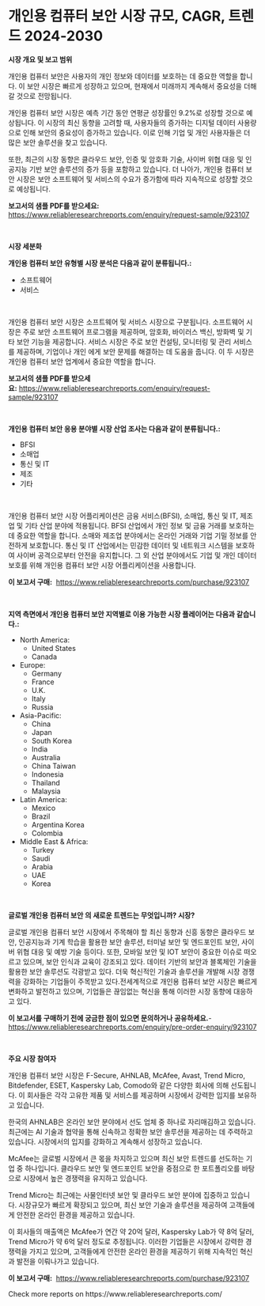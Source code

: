 <p><h1>개인용 컴퓨터 보안 시장 규모, CAGR, 트렌드 2024-2030</h1></p><p><strong>시장 개요 및 보고 범위</strong></p>
<p><p>개인용 컴퓨터 보안은 사용자의 개인 정보와 데이터를 보호하는 데 중요한 역할을 합니다. 이 보안 시장은 빠르게 성장하고 있으며, 현재에서 미래까지 계속해서 중요성을 더해갈 것으로 전망됩니다.</p><p>개인용 컴퓨터 보안 시장은 예측 기간 동안 연평균 성장률인 9.2%로 성장할 것으로 예상됩니다. 이 시장의 최신 동향을 고려할 때, 사용자들의 증가하는 디지털 데이터 사용량으로 인해 보안의 중요성이 증가하고 있습니다. 이로 인해 기업 및 개인 사용자들은 더 많은 보안 솔루션을 찾고 있습니다.</p><p>또한, 최근의 시장 동향은 클라우드 보안, 인증 및 암호화 기술, 사이버 위협 대응 및 인공지능 기반 보안 솔루션의 증가 등을 포함하고 있습니다. 더 나아가, 개인용 컴퓨터 보안 시장은 보안 소프트웨어 및 서비스의 수요가 증가함에 따라 지속적으로 성장할 것으로 예상됩니다.</p></p>
<p><strong>보고서의 샘플 PDF를 받으세요:</strong> <a href="https://www.reliableresearchreports.com/enquiry/request-sample/923107">https://www.reliableresearchreports.com/enquiry/request-sample/923107</a></p>
<p>&nbsp;</p>
<p><strong>시장 세분화</strong></p>
<p><strong>개인용 컴퓨터 보안 유형별 시장 분석은 다음과 같이 분류됩니다.:</strong></p>
<p><ul><li>소프트웨어</li><li>서비스</li></ul></p>
<p>&nbsp;</p>
<p><p>개인용 컴퓨터 보안 시장은 소프트웨어 및 서비스 시장으로 구분됩니다. 소프트웨어 시장은 주로 보안 소프트웨어 프로그램을 제공하며, 암호화, 바이러스 백신, 방화벽 및 기타 보안 기능을 제공합니다. 서비스 시장은 주로 보안 컨설팅, 모니터링 및 관리 서비스를 제공하며, 기업이나 개인 에게 보안 문제를 해결하는 데 도움을 줍니다. 이 두 시장은 개인용 컴퓨터 보안 업계에서 중요한 역할을 합니다.</p></p>
<p><strong>보고서의 샘플 PDF를 받으세요:</strong>&nbsp;<a href="https://www.reliableresearchreports.com/enquiry/request-sample/923107">https://www.reliableresearchreports.com/enquiry/request-sample/923107</a></p>
<p>&nbsp;</p>
<p><strong> 개인용 컴퓨터 보안 응용 분야별 시장 산업 조사는 다음과 같이 분류됩니다.:</strong></p>
<p><ul><li>BFSI</li><li>소매업</li><li>통신 및 IT</li><li>제조</li><li>기타</li></ul></p>
<p>&nbsp;</p>
<p><p>개인용 컴퓨터 보안 시장 어플리케이션은 금융 서비스(BFSI), 소매업, 통신 및 IT, 제조업 및 기타 산업 분야에 적용됩니다. BFSI 산업에서 개인 정보 및 금융 거래를 보호하는 데 중요한 역할을 합니다. 소매와 제조업 분야에서는 온라인 거래와 기업 기밀 정보를 안전하게 보호합니다. 통신 및 IT 산업에서는 민감한 데이터 및 네트워크 시스템을 보호하여 사이버 공격으로부터 안전을 유지합니다. 그 외 산업 분야에서도 기업 및 개인 데이터 보호를 위해 개인용 컴퓨터 보안 시장 어플리케이션을 사용합니다.</p></p>
<p><strong>이 보고서 구매:</strong>&nbsp; <a href="https://www.reliableresearchreports.com/purchase/923107">https://www.reliableresearchreports.com/purchase/923107</a></p>
<p>&nbsp;</p>
<p><strong>지역 측면에서 개인용 컴퓨터 보안 지역별로 이용 가능한 시장 플레이어는 다음과 같습니다.:</strong></p>
<p><ul>
    <li>
        North America:
        <ul>
            <li>United States</li>
            <li>Canada</li>
        </ul>
    </li>
    <li>
        Europe:
        <ul>
            <li>Germany</li>
            <li>France</li>
            <li>U.K.</li>
            <li>Italy</li>
            <li>Russia</li>
        </ul>
    </li>
    <li>
        Asia-Pacific:
        <ul>
            <li>China</li>
            <li>Japan</li>
            <li>South Korea</li>
            <li>India</li>
            <li>Australia</li>
            <li>China Taiwan</li>
            <li>Indonesia</li>
            <li>Thailand</li>
            <li>Malaysia</li>
        </ul>
    </li>
    <li>
        Latin America:
        <ul>
            <li>Mexico</li>
            <li>Brazil</li>
            <li>Argentina Korea</li>
            <li>Colombia</li>
        </ul>
    </li>
    <li>
        Middle East & Africa:
        <ul>
            <li>Turkey</li>
            <li>Saudi</li>
            <li>Arabia</li>
            <li>UAE</li>
            <li>Korea</li>
        </ul>
    </li>
    </ul></p>
<p>&nbsp;</p>
<p><strong>글로벌 개인용 컴퓨터 보안 의 새로운 트렌드는 무엇입니까? 시장?</strong></p>
<p><p>글로벌 개인용 컴퓨터 보안 시장에서 주목해야 할 최신 동향과 신흥 동향은 클라우드 보안, 인공지능과 기계 학습을 활용한 보안 솔루션, 터미널 보안 및 엔드포인트 보안, 사이버 위협 대응 및 예방 기술 등이다. 또한, 모바일 보안 및 IOT 보안이 중요한 이슈로 떠오르고 있으며, 보안 인식과 교육이 강조되고 있다. 데이터 기반의 보안과 블록체인 기술을 활용한 보안 솔루션도 각광받고 있다. 더욱 혁신적인 기술과 솔루션을 개발해 시장 경쟁력을 강화하는 기업들이 주목받고 있다.전세계적으로 개인용 컴퓨터 보안 시장은 빠르게 변화하고 발전하고 있으며, 기업들은 끊임없는 혁신을 통해 이러한 시장 동향에 대응하고 있다.</p></p>
<p><strong>이 보고서를 구매하기 전에 궁금한 점이 있으면 문의하거나 공유하세요.</strong>- <a href="https://www.reliableresearchreports.com/enquiry/pre-order-enquiry/923107">https://www.reliableresearchreports.com/enquiry/pre-order-enquiry/923107</a></p>
<p>&nbsp;</p>
<p><strong>주요 시장 참여자</strong></p>
<p><p>개인용 컴퓨터 보안 시장은 F-Secure, AHNLAB, McAfee, Avast, Trend Micro, Bitdefender, ESET, Kaspersky Lab, Comodo와 같은 다양한 회사에 의해 선도됩니다. 이 회사들은 각각 고유한 제품 및 서비스를 제공하며 시장에서 강력한 입지를 보유하고 있습니다.</p><p>한국의 AHNLAB은 온라인 보안 분야에서 선도 업체 중 하나로 자리매김하고 있습니다. 최근에는 AI 기술과 협약을 통해 신속하고 정확한 보안 솔루션을 제공하는 데 주력하고 있습니다. 시장에서의 입지를 강화하고 계속해서 성장하고 있습니다.</p><p>McAfee는 글로벌 시장에서 큰 몫을 차지하고 있으며 최신 보안 트렌드를 선도하는 기업 중 하나입니다. 클라우드 보안 및 엔드포인트 보안을 중점으로 한 포트폴리오를 바탕으로 시장에서 높은 경쟁력을 유지하고 있습니다.</p><p>Trend Micro는 최근에는 사물인터넷 보안 및 클라우드 보안 분야에 집중하고 있습니다. 시장규모가 빠르게 확장되고 있으며, 최신 보안 기술과 솔루션을 제공하여 고객들에게 안전한 온라인 환경을 제공하고 있습니다.</p><p>이 회사들의 매출액은 McAfee가 연간 약 20억 달러, Kaspersky Lab가 약 8억 달러, Trend Micro가 약 6억 달러 정도로 추정됩니다. 이러한 기업들은 시장에서 강력한 경쟁력을 가지고 있으며, 고객들에게 안전한 온라인 환경을 제공하기 위해 지속적인 혁신과 발전을 이뤄나가고 있습니다.</p></p>
<p><strong>이 보고서 구매:</strong>&nbsp;&nbsp;<a href="https://www.reliableresearchreports.com/purchase/923107">https://www.reliableresearchreports.com/purchase/923107</a></p>
<p>Check more reports on https://www.reliableresearchreports.com/</p>
